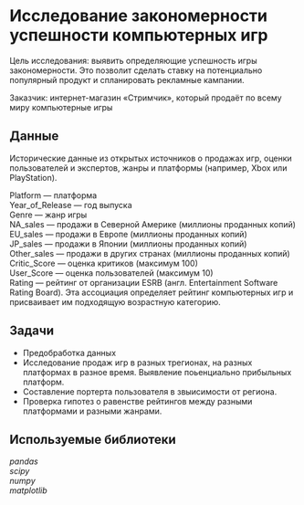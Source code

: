 # Исследование закономерности успешности компьютерных игр

Цель исследования: выявить определяющие успешность игры закономерности. Это позволит сделать ставку на потенциально популярный продукт и спланировать рекламные кампании.

Заказчик: интернет-магазин «Стримчик», который продаёт по всему миру компьютерные игры 

## Данные 

Исторические данные из открытых источников о продажах игр, оценки пользователей и экспертов, жанры и платформы (например, Xbox или PlayStation).

Platform — платформа  
Year_of_Release — год выпуска  
Genre — жанр игры  
NA_sales — продажи в Северной Америке (миллионы проданных копий)  
EU_sales — продажи в Европе (миллионы проданных копий)  
JP_sales — продажи в Японии (миллионы проданных копий)  
Other_sales — продажи в других странах (миллионы проданных копий)  
Critic_Score — оценка критиков (максимум 100)  
User_Score — оценка пользователей (максимум 10)  
Rating — рейтинг от организации ESRB (англ. Entertainment Software Rating Board). Эта ассоциация определяет рейтинг компьютерных игр и присваивает им подходящую возрастную категорию.

## Задачи

- Предобработка данных    
- Исследование продаж игр в разных трегионах, на разных платформах в разное время. Выявление поьенциально прибыльных платформ.  
- Составление портерта пользователя в звыисимости от региона.  
- Проверка гипотез о равенстве рейтингов между разными платформами и разными жанрами. 

## Используемые библиотеки
*pandas*  
*scipy*  
*numpy*  
*matplotlib*  
